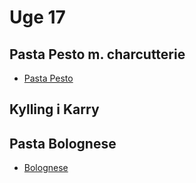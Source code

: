 # Uge 17

## Pasta Pesto m. charcutterie
- [Pasta Pesto](https://duffau.github.io/recipes/pasta-pesto/) 


## Kylling i Karry


## Pasta Bolognese  
- [Bolognese](https://duffau.github.io/recipes/bolognese/) 
